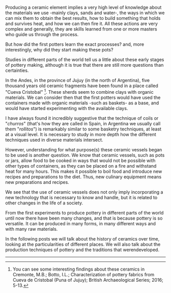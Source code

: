 Producing a ceramic element implies a very high level of knowledge about the materials we use -mainly clays, sands and water-, the ways in which we can mix them to obtain the best results, how to build something that holds and survives heat, and how we can then fire it. All these actions are very complex and generally, they are skills learned from one or more masters who guide us through the process. 

But how did the first potters learn the exact processes? and, more interestingly, why did they start making these pots? 

Studies in different parts of the world tell us a little about these early stages of pottery making, although it is true that there are still more questions than certainties.

In the Andes, in the province of Jujuy (in the north of Argentina), five thousand years old ceramic fragments have been found in a place called "Cueva Cristobal" [^1]. These sherds seem to combine clays with organic materials. We can consider then that the first potters would have used the containers made with organic materials -such as baskets- as a base, and would have started experimenting with the available clays. 

I have always found it incredibly suggestive that the technique of coils or "*churros*" (that's how they are called in Spain, in Argentina we usually call them "*rollitos*") is remarkably similar to some basketry techniques, at least at a visual level. It is necessary to study in more depth how the different techniques used in diverse materials intersect.

However, understanding for what purpose(s) these ceramic vessels began to be used is another question. We know that ceramic vessels, such as pots or jars, allow food to be cooked in ways that would not be possible with other types of containers, as they can be placed on a fire and withstand heat for many hours. This makes it possible to boil food and introduce new recipes and preparations to the diet. Thus, new culinary equipment means new preparations and recipes.

We see that the use of ceramic vessels does not only imply incorporating a new technology that is necessary to know and handle, but it is related to other changes in the life of a society.

From the first experiments to produce pottery in different parts of the world until now there have been many changes, and that is because pottery is so versatile. It can be produced in many forms, in many different ways and with many raw materials. 

In the following posts we will talk about the history of ceramics over time, looking at the particularities of different places. We will also talk about the production techniques of pottery and the traditions that werendeveloped. 

---

[^1]: You can see some interesting findings about these ceramics in Cremonte, M.B.; Botto, I.L.; Characterization of pottery fabrics from Cueva de Cristobal (Puna of Jujuy); British Archaeological Series; 2016; 5-13.
 
